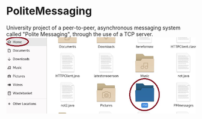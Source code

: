 # PoliteMessaging
University project of a peer-to-peer, asynchronous messaging system  called "Polite Messaging", through the use of a TCP server.
![image description](Documentation/doc1.jpg)
